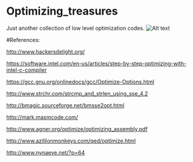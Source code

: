 Optimizing_treasures
==================

Just another collection of low level optimization codes.
![Alt text](http://4.bp.blogspot.com/-m6VposJoVPU/T1hnJGrvygI/AAAAAAAAAc4/-bdiSxSMmx8/s1600/Dragon%27s+Hoard.jpg)


#References:

  http://www.hackersdelight.org/
  
  https://software.intel.com/en-us/articles/step-by-step-optimizing-with-intel-c-compiler
  
  https://gcc.gnu.org/onlinedocs/gcc/Optimize-Options.html

  http://www.strchr.com/strcmp_and_strlen_using_sse_4.2

  http://bmagic.sourceforge.net/bmsse2opt.html

  http://mark.masmcode.com/

  http://www.agner.org/optimize/optimizing_assembly.pdf

  http://www.azillionmonkeys.com/qed/optimize.html

  http://www.nynaeve.net/?p=64
